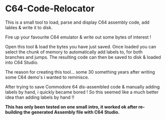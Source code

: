 # C64-Code-Relocator
This is a small tool to load, parse and display C64 assembly code, add lables & write it to disk.

Fire up your favourite C64 emulator & write out some bytes of interest !

Open this tool & load the bytes you have just saved.
Once loaded you can select the chunk of memory to automatically add labels to, for both branches and jumps.
The resulting code can then be saved to disk & loaded into C64 Studio.

The reason for creating this tool... some 30 something years after writing some C64 demo's i wanted to reminisce.

After trying to save Commodore 64 dis-assembled code & manually adding labels by hand, i quickly became bored !
So this seemed like a much better idea than adding labels by hand !!

**This has only been tested on one small intro, it worked ok after re-building the generated Assembly file with C64 Studio.**
